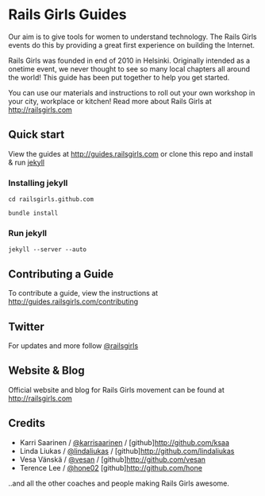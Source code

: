 # Rails Girls Guides

Our aim is to give tools for women to understand technology. The Rails Girls events do this by providing a great first experience on building the Internet.

Rails Girls was founded in end of 2010 in Helsinki. Originally intended as a onetime event, we never thought to see so many local chapters all around the world! This guide has been put together to help you get started.

You can use our materials and instructions to roll out your own workshop in your city, workplace or kitchen! Read more about Rails Girls at http://railsgirls.com

## Quick start

View the guides at http://guides.railsgirls.com or clone this repo and install & run [jekyll](https://github.com/mojombo/jekyll)

### Installing jekyll

`cd railsgirls.github.com`

`bundle install`

### Run jekyll

`jekyll --server --auto`


## Contributing a Guide

To contribute a guide, view the instructions at http://guides.railsgirls.com/contributing

## Twitter

For updates and more follow [@railsgirls](https://twitter.com/railsgirls)

## Website & Blog 

Official website and blog for Rails Girls movement can be found at http://railsgirls.com

## Credits

* Karri Saarinen / [@karrisaarinen](https://twitter.com/karrisaarinen) / [github]http://github.com/ksaa
* Linda Liukas / [@lindaliukas](https://twitter.com/lindaliukas) / [github]http://github.com/lindaliukas
* Vesa Vänskä / [@vesan](https://twitter.com/vesan) / [github]http://github.com/vesan
* Terence Lee / [@hone02](https://twitter.com/hone02) [github]http://github.com/hone

..and all the other coaches and people making Rails Girls awesome.
